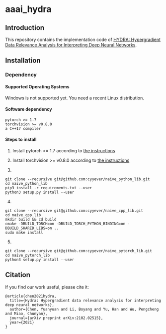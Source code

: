 # aaai_hydra

## Introduction

This repository contains the implementation code of
[HYDRA: Hypergradient Data Relevance Analysis for Interpreting Deep Neural Networks](https://arxiv.org/abs/2102.02515).

## Installation

### Dependency

#### Supported Operating Systems

Windows is not supported yet. You need a recent Linux distribution.

#### Software dependency

```
pytorch >= 1.7
torchvision >= v0.8.0
a C++17 compiler
```

#### Steps to install

1. Install pytorch >= 1.7 according to [the instructions](https://pytorch.org/)
2. Install torchvision >= v0.8.0 according to [the instructions](https://github.com/pytorch/vision)

3.

```
git clone --recursive git@github.com:cyyever/naive_python_lib.git
cd naive_python_lib
pip3 install -r requirements.txt --user
python3 setup.py install --user
```

4.

```
git clone --recursive git@github.com:cyyever/naive_cpp_lib.git
cd naive_cpp_lib
mkdir build && cd build
cmake -DBUILD_TORCH=on -DBUILD_TORCH_PYTHON_BINDING=on -DBUILD_SHARED_LIBS=on ..
sudo make install
```

5.

```
git clone --recursive git@github.com:cyyever/naive_pytorch_lib.git
cd naive_pytorch_lib
python3 setup.py install --user
```

## Citation

If you find our work useful, please cite it:

```
@article{chen2021hydra,
  title={Hydra: Hypergradient data relevance analysis for interpreting deep neural networks},
  author={Chen, Yuanyuan and Li, Boyang and Yu, Han and Wu, Pengcheng and Miao, Chunyan},
  journal={arXiv preprint arXiv:2102.02515},
  year={2021}
}
```
